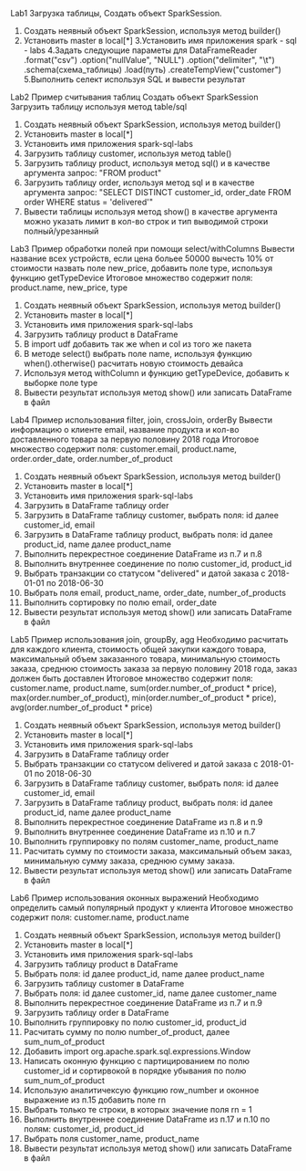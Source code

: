 Lab1
Загрузка таблицы, Создать объект SparkSession.
1. Создать неявный объект SparkSession, используя метод builder()
2. Установить master в local[*]
3.Установить имя приложения spark - sql - labs
4.Задать следующие параметы для DataFrameReader
.format("csv")
.option("nullValue", "NULL")
.option("delimiter", "\t")
.schema(схема_таблицы)
.load(путь)
.createTempView("customer")
5.Выполнить селект используя SQL и вывести результат

Lab2
Пример считывания таблиц
Создать объект SparkSession
Загрузить таблицу используя метод table/sql
1. Создать неявный объект SparkSession, используя метод builder()
2. Установить master в local[*]
3. Установить имя приложения spark-sql-labs
6. Загрузить таблицу customer, используя метод table()
7. Загрузить таблицу product, используя метод sql() и в качестве аргумента запрос: "FROM product"
8. Загрузить таблицу order, используя метод sql и в качестве аргумента запрос:
"SELECT DISTINCT customer_id, order_date FROM order WHERE status = 'delivered'"
9. Вывести таблицы используя метод show()
в качестве аргумента можно указать лимит в кол-во строк и тип выводимой строки полный/урезанный

Lab3
Пример обработки полей при помощи select/withColumns
Вывести название всех устройств,
если цена больее 50000 вычесть 10% от стоимости назвать поле new_price,
добавить поле type, используя функцию getTypeDevice
Итоговое множество содержит поля: product.name, new_price, type
1. Создать неявный объект SparkSession, используя метод builder()
2. Установить master в local[*]
3. Установить имя приложения spark-sql-labs
6. Загрузить таблицу product в DataFrame
7. В import udf добавить так же when и col из того же пакета
8. В методе select() выбрать поле name, используя функцию when().otherwise()
расчитать новую стоимость девайса
9. Используя метод withColumn и функцию getTypeDevice, добавить к выборке поле type
10. Вывести результат используя метод show() или записать DataFrame в файл

Lab4
Пример использования filter, join, crossJoin, orderBy
Вывести информацию о клиенте email, название продукта
и кол-во доставленного товара за первую половину 2018 года
Итоговое множество содержит поля: customer.email, product.name, order.order_date, order.number_of_product
1. Создать неявный объект SparkSession, используя метод builder()
2. Установить master в local[*]
3. Установить имя приложения spark-sql-labs
6. Загрузить в DataFrame таблицу order
7. Загрузить в DataFrame таблицу customer, выбрать поля:
id далее customer_id, email
8. Загрузить в DataFrame таблицу product, выбрать поля:
id далее product_id, name далее product_name
9. Выполнить перекрестное соединение DataFrame из п.7 и п.8
11. Выполнить внутреннее соединение по полю customer_id, product_id
10. Выбрать транзакции co статусом "delivered" и датой заказа с 2018-01-01 по 2018-06-30
12. Выбрать поля email, product_name, order_date, number_of_products
13. Выполнить сортировку по полю email, order_date
14. Вывести результат используя метод show() или записать DataFrame в файл

Lab5
Пример использования join, groupBy, agg
Необходимо расчитать для каждого клиента, стоимость общей закупки каждого товара,
максимальный объем заказанного товара, минимальную стоимость заказа,
среднюю стоимость заказа за первую половину 2018 года, заказ должен быть доставлен
Итоговое множество содержит поля: customer.name, product.name, sum(order.number_of_product * price),
max(order.number_of_product), min(order.number_of_product * price), avg(order.number_of_product * price)
1. Создать неявный объект SparkSession, используя метод builder()
2. Установить master в local[*]
3. Установить имя приложения spark-sql-labs
6. Загрузить в DataFrame таблицу order
7. Выбрать транзакции со статусом delivered и датой заказа с 2018-01-01 по 2018-06-30
8. Загрузить в DataFrame таблицу customer, выбрать поля:
id далее customer_id, email
9. Загрузить в DataFrame таблицу product, выбрать поля:
id далее product_id, name далее product_name
10. Выполнить перекрестное соединение DataFrame из п.8 и п.9
11. Выполнить внутреннее соединение DataFrame из п.10 и п.7
12. Выполнить группировку по полям customer_name, product_name
13. Расчитать сумму по стоимости заказа, максимальный объем заказ, минимальную сумму заказа, среднюю сумму заказа.
14. Вывести результат используя метод show() или записать DataFrame в файл

Lab6
Пример использования оконных выражений
Необходимо определить самый популярный продукт у клиента
Итоговое множество содержит поля: customer.name, product.name
1. Создать неявный объект SparkSession, используя метод builder()
2. Установить master в local[*]
3. Установить имя приложения spark-sql-labs
6. Загрузить таблицу product в DataFrame
7. Выбрать поля: id далее product_id, name далее product_name
8. Загрузить таблицу customer в DataFrame
9. Выбрать поля: id далее customer_id, name далее customer_name
10. Выполнить перекрестное соединение DataFrame из п.7 и п.9
11. Загрузить таблицу order в DataFrame
12. Выполнить группировку по полю customer_id, product_id
13. Расчитать сумму по полю number_of_product, далее sum_num_of_product
14. Добавить import org.apache.spark.sql.expressions.Window
15. Написать оконную функцию с партицированием по полю customer_id
и сортирвокой в порядке убывания по полю sum_num_of_product
16. Использую аналитичексую функцию row_number и оконное выражение из п.15
добавить поле rn
17. Выбрать только те строки, в которых значение поля rn = 1
18. Выполнить внутреннее соединение DataFrame из п.17 и п.10 по полям:
customer_id, product_id
19. Выбрать поля customer_name, product_name
20. Вывести результат используя метод show() или записать DataFrame в файл
